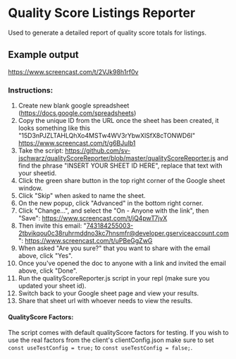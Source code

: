 # Quality Score Listings Reporter
Used to generate a detailed report of quality score totals for listings.

## Example output
https://www.screencast.com/t/2VJk98h1rf0v

### Instructions:
1. Create new blank google spreadsheet (https://docs.google.com/spreadsheets)
2. Copy the unique ID from the URL once the sheet has been created, it looks something like this "15D3nPJZLTAHLQhXo4MSTw4WV3rYbwXlSfX8cTONWD6I" https://www.screencast.com/t/g6BJuIb1
3. Take the script: https://github.com/sv-jschwarz/qualityScoreReporter/blob/master/qualityScoreReporter.js and find the phrase "INSERT YOUR SHEET ID HERE", replace that text with your sheetid.
4. Click the green share button in the top right corner of the Google sheet window.
5. Click "Skip" when asked to name the sheet.
6. On the new popup, click "Advanced" in the bottom right corner.
7. Click "Change...", and select the "On - Anyone with the link", then "Save": https://www.screencast.com/t/jQ4pwT7jvX
8. Then invite this email: "743184255003-2tbvikqou0c38ruhrmddno3kc7hnsmfr@developer.gserviceaccount.com": https://www.screencast.com/t/uPBeGgZwG
9. When asked "Are you sure?" that you want to share with the email above, click "Yes".
10. Once you've opened the doc to anyone with a link and invited the email above, click "Done".
11. Run the qualityScoreReporter.js script in your repl (make sure you updated your sheet id).
12. Switch back to your Google sheet page and view your results.
13. Share that sheet url with whoever needs to view the results.

#### QualityScore Factors:
The script comes with default qualityScore factors for testing. If you wish to use the real factors from the client's clientConfig.json make sure to set `const useTestConfig = true;` to `const useTestConfig = false;`.
